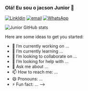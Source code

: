 ### Olá! Eu sou o jacson Junior 🖖

[![LinkIdin](https://img.shields.io/badge/LinkedIn-0077B5?style=for-the-badge&logo=linkedin&logoColor=white)](https://www.linkedin.com/in/jacsonjunior/)
[![email](https://img.shields.io/badge/Gmail-D14836?style=for-the-badge&logo=gmail&logoColor=white)](jacsonsajr@gmail.com)
[![WhatsApp](https://img.shields.io/badge/WhatsApp-25D366?style=for-the-badge&logo=whatsapp&logoColor=white)](11933124181)



![Junior GitHub stats](https://github-readme-stats.vercel.app/api?username=JJunior-jr&show_icons=true&theme=onedark)

Here are some ideas to get you started:

- 🔭 I’m currently working on ...
- 🌱 I’m currently learning ...
- 👯 I’m looking to collaborate on ...
- 🤔 I’m looking for help with ...
- 💬 Ask me about ...
- 📫 How to reach me: ...
- 😄 Pronouns: ...
- ⚡ Fun fact: ...
-->
